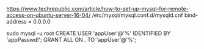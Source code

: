 https://www.techrepublic.com/article/how-to-set-up-mysql-for-remote-access-on-ubuntu-server-16-04/
/etc/mysql/mysql.conf.d/mysqld.cnf
bind-address = 0.0.0.0

sudo mysql -u root
CREATE USER 'appUser'@'%' IDENTIFIED BY 'appPasswd!';
GRANT ALL ON *.* TO 'appUser'@'%';


















